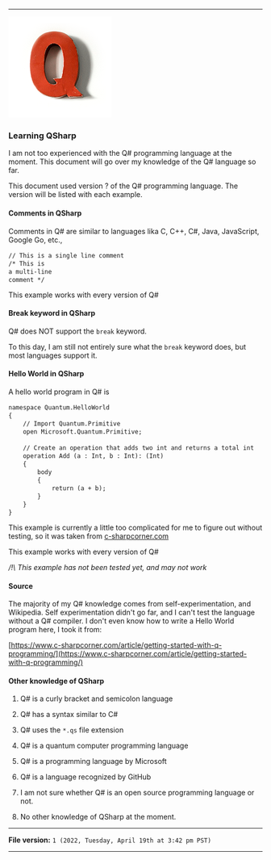 
***

![/QSharp_1.png](/QSharp_1.png)

### Learning QSharp

I am not too experienced with the Q# programming language at the moment. This document will go over my knowledge of the Q# language so far.

This document used version ? of the Q# programming language. The version will be listed with each example.

#### Comments in QSharp

Comments in Q# are similar to languages lika C, C++, C#, Java, JavaScript, Google Go, etc.,

```qsharp
// This is a single line comment
/* This is
a multi-line
comment */
```

This example works with every version of Q#

#### Break keyword in QSharp

Q# does NOT support the `break` keyword.

To this day, I am still not entirely sure what the `break` keyword does, but most languages support it.

#### Hello World in QSharp

A hello world program in Q# is 

```qsharp
namespace Quantum.HelloWorld
{  
    // Import Quantum.Primitive  
    open Microsoft.Quantum.Primitive;  
      
    // Create an operation that adds two int and returns a total int  
    operation Add (a : Int, b : Int): (Int)  
    {  
        body  
        {  
            return (a + b);  
        }         
    }  
}
```

This example is currently a little too complicated for me to figure out without testing, so it was taken from [c-sharpcorner.com](https://www.c-sharpcorner.com/article/getting-started-with-q-programming/)

This example works with every version of Q#

_/!\ This example has not been tested yet, and may not work_

#### Source

The majority of my Q# knowledge comes from self-experimentation, and Wikipedia. Self experimentation didn't go far, and I can't test the language without a Q# compiler. I don't even know how to write a Hello World program here, I took it from:

[https://www.c-sharpcorner.com/article/getting-started-with-q-programming/](https://www.c-sharpcorner.com/article/getting-started-with-q-programming/)

#### Other knowledge of QSharp

1. Q# is a curly bracket and semicolon language

2. Q# has a syntax similar to C#

3. Q# uses the `*.qs` file extension

4. Q# is a quantum computer programming language

5. Q# is a programming language by Microsoft

6. Q# is a language recognized by GitHub

7. I am not sure whether Q# is an open source programming language or not.

8. No other knowledge of QSharp at the moment.

***

**File version:** `1 (2022, Tuesday, April 19th at 3:42 pm PST)`

***
